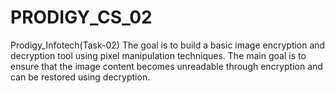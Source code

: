 # PRODIGY_CS_02
Prodigy_Infotech(Task-02)
The goal is to build a basic image encryption and decryption tool using pixel manipulation techniques. The main goal is to ensure that the image content becomes unreadable through encryption and can be restored using decryption.
